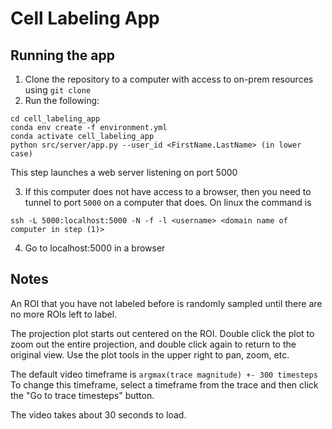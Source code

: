 # Cell Labeling App

## Running the app

1. Clone the repository to a computer with access to on-prem resources using `git clone`
2. Run the following: 
```
cd cell_labeling_app
conda env create -f environment.yml
conda activate cell_labeling_app
python src/server/app.py --user_id <FirstName.LastName> (in lower case)
```
This step launches a web server listening on port 5000

3. If this computer does not have access to a browser, then you need to tunnel to port `5000` on a computer that does.
On linux the command is 
```
ssh -L 5000:localhost:5000 -N -f -l <username> <domain name of computer in step (1)>
```

4. Go to localhost:5000 in a browser

## Notes

An ROI that you have not labeled before is randomly sampled until there are no more ROIs left to label.

The projection plot starts out centered on the ROI. Double click the plot to zoom out the entire projection, and double click again to return to the original view.
Use the plot tools in the upper right to pan, zoom, etc.

The default video timeframe is `argmax(trace magnitude) +- 300 timesteps`
To change this timeframe, select a timeframe from the trace and then click the "Go to trace timesteps" button.

The video takes about 30 seconds to load.
